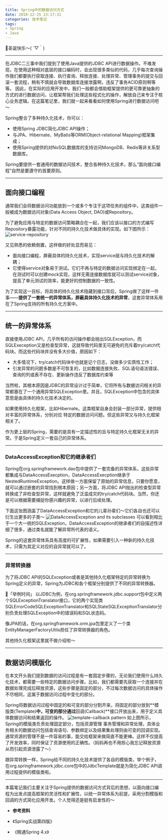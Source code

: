 ```yaml
---
title: Spring中的数据访问方式
date: 2018-12-25 23:17:31
categories: 技术笔记
tags: 
- Spring
- Java
---
```


🎄圣诞快乐～( ´▽｀)

---

在JDBC二三事中我们提到了使用Java提供的JDBC API进行数据操作。不难发现，在使用这种相对底层的接口编码时，会出现很多类似的代码，几乎每次查询操作我们都要执行获取连接、执行查询、释放连接、处理异常、管理事务的提交与回滚一套流程，稍有不慎就会导致数据库连接泄露啊，违反了事务ACID原则啊等等。
因此，在实际的应用开发中，我们一般都会借助框架提供的更可靠更抽象的方式的进行数据访问，让框架帮我们处理这些程式化的操作，解放自己来专注于核心业务逻辑。在这篇笔记里，我们就一起来看看如何使用Spring进行数据访问吧～

Spring整合了多种持久化技术，你可以：

* 使用Spring JDBC简化JDBC API操作；
* 与JPA、Hibernate、MyBatis等ORM(Object-relational Mapping)框架集成；
* 使用Spring提供的对NoSQL数据库的支持访问MongoDB、Redis等非关系型数据库。

<!--more-->
Spring要提供一套通用的数据访问技术，整合各种持久化技术，那么“面向接口编程”自然是要遵守的首要原则。

---
## 面向接口编程
通常我们会将数据访问功能放到一个或多个专注于这项任务的组件中，这类组件一般被成为数据访问对象(Data Access Object, DAO)或Repository。

为了避免应用与特定的数据访问策略耦合在一起，我们应该以接口的方式编写Repository暴露功能，针对不同的持久化技术做具体的实现。如下图所示：
![service-repository][1]

又见熟悉的依赖倒置，这样做的好处显而易见：

* 面向接口编程，屏蔽具体的持久化技术，实现service层与持久化技术的解耦；
* 它使得service对象易于测试。它们不再与特定的数据访问实现绑定在一起，在测试时可以创建mock实现，这样无需连接数据库就可以测试service对象，提高了单元测试的效率，能更好的控制数据的一致性。

为了实现这一目标，将具体的持久化技术隐藏到接口背后，Spring做了这样一件事——**提供了一套统一的异常体系，屏蔽具体持久化技术的异常**，这套异常体系用在了Spring支持的所有持久化方案中。

---
## 统一的异常体系
直接使用JDBC API，几乎所有的访问操作都会抛出SQLException，而SQLExeception又是检查型异常，这就导致代码里无可避免的充斥着try/catch代码块。而这些代码块并没有多大价值，原因如下：

* 大多情况下，try/catch代码块中也就是记个日志，没做多少实质性工作；
* 引发异常的问题多数是不可恢复的，比如数据连接失败、SQL语句语法错误、查询的列或表不存在、更新操作违反了数据库约束等

当然啦，其根本原因是JDBC的异常设计过于简单，它将所有与数据访问相关的异常都塞在了一个通用异常SQLException里。并且，SQLException中包含的具体意思是由具体的持久化技术决定的。

如果使用持久化框架，比如Hibernate。这类框架自身会封装一部分异常，提供相对丰富的异常体系，分别对应 特定的数据访问问题。但这些异常又与持久化框架相关了。

作为更上层的Spring，需要的是具有一定描述性的且与特定持久化框架无关的异常。于是Spring定义一套自己的异常体系。

---
### DataAccessException和它的继承者们
Spring在org.springframework.dao包中提供了一套完备的异常体系，这些异常都集成与DataAccessExecption，DataAccessExecption继承于NestedRuntimeException。这样做一方面保留了原始的异常信息，只要你愿意，就可以通过嵌套的异常找到根本原因；另一方面，将JDBC API抛出的检查型异常转换成了非检查型异常，这样就避免了泛滥成灾的try/catch代码块。当然，你还是可以根据需要捕捉你感兴趣的异常，以进行后续处理。

下面这张图涵盖了DataAccessException和它的儿辈孙辈们～它们各自也还可以衍生出更多的子类～
![DataAccessException and its subclasses][2]
可以看到相比于一个大一统的SQLException，DataAccessException的继承者们的自描述性详细了很多，通过类名就能了解异常所代表的语义。

Spring的这套异常体系具有高度的可扩展性，如果需要引入一种新的持久化技术，只需为其定义对应的自异常就可以了。

---
### 异常转换器
为了将JDBC API的SQLException或者是其他持久化框架特定的异常转换为Spring定义的异常，Spring为JDBC和各个框架分别提供了不同的异常转换器。

🌰「举例时间」
以JDBC为例，在org.springframework.jdbc.support包中定义两个SQLExceptionTranslator接口，它的两个实现类SQLErrorCodeSQLExceptionTranslator和SQLStateSQLExceptionTranslator分别负责处理SQLException中的错误码和SQL状态码。

像JPA的话，在org.springframework.orm.jpa包里定义了一个类EntityManagerFactoryUtils担任了异常转换器的角色。

其他持久化框架这里就不做介绍啦～

---
## 数据访问模版化
在本文开头我们提到数据的访问过程是有一套固定步骤的，无论我们使用什么持久化技术，都需要一些特定的数据访问步骤。比如，我们都需要先获取一个连接并在数据处理完成后释放资源，这些步骤是固定的部分，不过每次数据访问的具体操作不尽相同，这属于数据访问过程中变化的部分。

Spring将数据访问过程中固定的和可变的部分分割开来，将固定的部分放到**模版类(Template)**中，可变的部分通过**回调(Callback)**接口开放出来，用于定义具体数据访问和结果返回的操作。
![template-callback pattern][3]
如上图所示，Spring的模版类负责处理固定部分，包括资源管理
事务管理和异常处理，具体业务相关的数据访问包括查询语句、参数绑定以及结果集处理则由可变的回调实现。
通常资源的管理不是一件容易的事，能交给框架来做简直不能更棒。这样不仅提高了开发效率，同时保证了资源使用的正确性。（妈妈再也不用担心我忘记释放资源从而引起资源泄露了～）

跟异常转换一样，Spring给不同的持久化技术提供了各自的模版类，举个例子，在org.springframework.jdbc.core包中的JdbcTemplate就是为简化JDBC API调用过程提供的模版类啦。

---

本篇笔记我们主要关注于Spring提供的数据访问方式背后的思想，以面向接口编程为出发点提高框架的灵活性和扩展性，以统一异常体系为前提，采用分割模版和回调的方式简化应用开发。个人觉得还是挺有启发性的～

* **参考资料**
* 《Spring实战第四版》
* 《精通Spring 4.x》

  [1]: http://static.zybuluo.com/JaneL/dlzbapvxmhso0tqk0h1mlx16/service-repository%20%281%29.png
  [2]: http://static.zybuluo.com/JaneL/77n96xc9tpnwnv0q0so4ielq/DataAccessException.png
  [3]: http://static.zybuluo.com/JaneL/8qt69fcc3p3nepc480xec8vp/template-callback.png